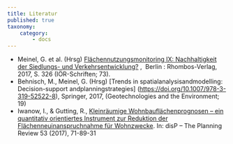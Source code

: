 ```yaml
---
title: Literatur
published: true
taxonomy:
    category:
        - docs
---
```


* Meinel, G. et al. (Hrsg) [Flächennutzungsmonitoring IX: Nachhaltigkeit der Siedlungs- und Verkehrsentwicklung?](http://www.google.com) ,  Berlin : Rhombos-Verlag, 2017, S. 326 (IÖR-Schriften; 73). 
* Behnisch, M., Meinel, G. (Hrsg) [Trends in spatialanalysisandmodelling: Decision-support andplanningstrategies] (https://doi.org/10.1007/978-3-319-52522-8), Springer, 2017, (Geotechnologies and the Environment; 19)
* Iwanow, I., & Gutting, R., [Kleinräumige Wohnbauflächenprognosen – ein quantitativ orientiertes Instrument zur Reduktion der Flächenneuinanspruchnahme für Wohnzwecke](https://www.tandfonline.com/doi/full/10.1080/02513625.2017.1414496"). In: disP – The Planning Review 53 (2017), 71-89-31



